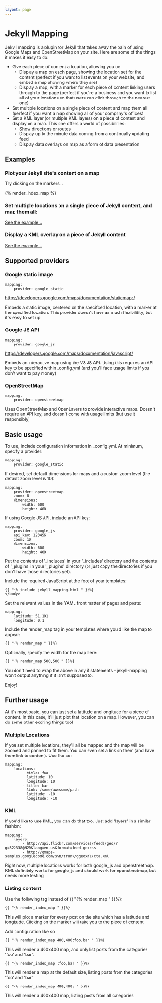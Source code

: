 ```yaml
---
layout: page
---
```


# Jekyll Mapping

Jekyll mapping is a plugin for Jekyll that takes away the pain of using Google Maps and OpenStreetMap on your site. Here are some of the things it makes it easy to do:

* Give each piece of content a location, allowing you to:
	* Display a map on each page, showing the location set for the content (perfect if you want to list events on your website, and embed a map showing where they are)
	* Display a map, with a marker for each piece of content linking users through to the page (perfect if you're a business and you want to list all of your locations so that users can click through to the nearest one)
* Set multiple locations on a single piece of content and map them all (perfect if you want a map showing all of your company's offices)
* Set a KML layer (or multiple KML layers) on a piece of content and display on a map. This one offers a world of possibilities:
	* Show directions or routes
	* Display up to the minute data coming from a continually updating feed
	* Display data overlays on map as a form of data presentation

## Examples

### Plot your Jekyll site's content on a map

Try clicking on the markers...

<div>
{% render_index_map %}
</div>

### Set multiple locations on a single piece of Jekyll content, and map them all:

[See the example...](/jekyll-mapping/2012/07/15/multiple-locations.html)

### Display a KML overlay on a piece of Jekyll content

[See the example...](/jekyll-mapping/2012/07/15/kml-layer.html)

## Supported providers

### Google static image

	mapping:
		provider: google_static

https://developers.google.com/maps/documentation/staticmaps/

Embeds a static image, centered on the specifced location, with a marker at the specified location. This provider doesn't have as much flexibilitity, but it's easy to set up

### Google JS API

	mapping:
		provider: google_js

https://developers.google.com/maps/documentation/javascript/

Embeds an interactive map using the V3 JS API. Using this requires an API key to be specified within \_config.yml (and you'll face usage limits if you don't want to pay money)

### OpenStreetMap

	mapping:
		provider: openstreetmap

Uses [OpenStreetMap](http://www.openstreetmap.org/) and [OpenLayers](http://openlayers.org/) to provide interactive maps. Doesn't require an API key, and doesn't come with usage limits (but use it responsibly)

## Basic usage

To use, include configuration information in \_config.yml. At minimum, specify a provider:

	mapping:
		provider: google_static

If desired, set default dimensions for maps and a custom zoom level (the default zoom level is 10):

	mapping:
		provider: openstreetmap
		zoom: 8
		dimensions:
			width: 600
			height: 400

If using Google JS API, include an API key:

	mapping:
		provider: google_js
		api_key: 123456
		zoom: 10
		dimensions:
			width: 600
			height: 400

Put the contents of '_includes' in your '_includes' directory and the contents of '_plugins' in your '_plugins' directory (or just copy the directories if you don't have those directories yet).

Include the required JavaScript at the foot of your templates:

	{{ "{% include jekyll_mapping.html " }}%}
	</body>

Set the relevant values in the YAML front matter of pages and posts:

	mapping:
		latitude: 51.101
		longitude: 0.1

Include the render_map tag in your templates where you'd like the map to appear:

	{{ "{% render_map " }}%}

Optionally, specify the width for the map here:

	{{ "{% render_map 500,500 " }}%}

You don't need to wrap the above in any if statements - jekyll-mapping won't output anything if it isn't supposed to.

Enjoy!

## Further usage

At it's most basic, you can just set a latitude and longitude for a piece of content. In this case, it'll just plot that location on a map. However, you can do some other exciting things too!

### Multiple Locations

If you set multiple locations, they'll all be mapped and the map will be zoomed and panned to fit them. You can even set a link on them (and have them link to content). Use like so:

	mapping:
		locations:
			- title: foo
			  latitude: 10
			  longitude: 10
			- title: bar
			  link: /some/awesome/path
			  latitude: -10
			  longitude: -10

### KML

If you'd like to use KML, you can do that too. Just add 'layers' in a similar fashion:

	mapping:
		layers:
			- http://api.flickr.com/services/feeds/geo/?g=322338@N20&lang=en-us&format=feed-georss
			- http://gmaps-samples.googlecode.com/svn/trunk/ggeoxml/cta.kml

Right now, multiple locations works for both google_js and openstreetmap. KML definitely works for google_js and should work for openstreetmap, but needs more testing.

### Listing content

Use the following tag instead of {{ "{% render_map " }}%}:

	{{ "{% render_index_map " }}%}

This will plot a marker for every post on the site which has a latitude and longitude. Clicking on the marker will take you to the piece of content

Add configuration like so

	{{ "{% render_index_map 400,400:foo,bar " }}%}

This will render a 400x400 map, and only list posts from the categories 'foo' and 'bar'.

	{{ "{% render_index_map :foo,bar " }}%}

This will render a map at the default size, listing posts from the categories 'foo' and 'bar'

	{{ "{% render_index_map 400,400: " }}%}

This will render a 400x400 map, listing posts from all categories.